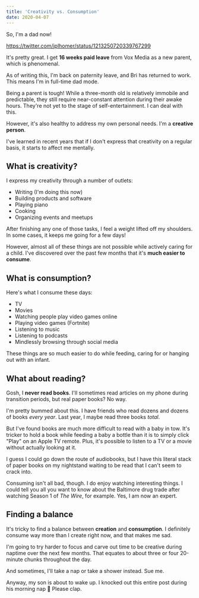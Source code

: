 ```yaml
---
title: 'Creativity vs. Consumption'
date: 2020-04-07
---
```


So, I'm a dad now!

https://twitter.com/jplhomer/status/1213250720339767299

It's pretty great. I get **16 weeks paid leave** from Vox Media as a new parent, which is phenomenal.

As of writing this, I'm back on paternity leave, and Bri has returned to work. This means I'm in full-time dad mode.

Being a parent is tough! While a three-month old is relatively immobile and predictable, they still require near-constant attention during their awake hours. They're not yet to the stage of self-entertainment. I can deal with this.

However, it's also healthy to address my own personal needs. I'm a **creative person**.

I've learned in recent years that if I don't express that creativity on a regular basis, it starts to affect me mentally.

## What is creativity?

I express my creativity through a number of outlets:

- Writing (I'm doing this now)
- Building products and software
- Playing piano
- Cooking
- Organizing events and meetups

After finishing any one of those tasks, I feel a weight lifted off my shoulders. In some cases, it keeps me going for a few days!

However, almost all of these things are not possible while actively caring for a child. I've discovered over the past few months that it's **much easier to consume**.

## What is consumption?

Here's what I consume these days:

- TV
- Movies
- Watching people play video games online
- Playing video games (Fortnite)
- Listening to music
- Listening to podcasts
- Mindlessly browsing through social media

These things are so much easier to do while feeding, caring for or hanging out with an infant.

## What about reading?

Gosh, I **never read books**. I'll sometimes read articles on my phone during transition periods, but real paper books? No way.

I'm pretty bummed about this. I have friends who read dozens and dozens of books _every year_. Last year, I maybe read three books _total_.

But I've found books are much more difficult to read with a baby in tow. It's tricker to hold a book while feeding a baby a bottle than it is to simply click "Play" on an Apple TV remote. Plus, it's possible to listen to a TV or a movie without actually looking at it.

I guess I could go down the route of audiobooks, but I have this literal stack of paper books on my nightstand waiting to be read that I can't seem to crack into.

Consuming isn't all bad, though. I do enjoy watching interesting things. I could tell you all you want to know about the Baltimore drug trade after watching Season 1 of _The Wire_, for example. Yes, I am now an expert.

## Finding a balance

It's tricky to find a balance between **creation** and **consumption**. I definitely consume way more than I create right now, and that makes me sad.

I'm going to try harder to focus and carve out time to be creative during naptime over the next few months. That equates to about three or four 20-minute chunks throughout the day.

And sometimes, I'll take a nap or take a shower instead. Sue me.

Anyway, my son is about to wake up. I knocked out this entire post during his morning nap 🎉 Please clap.
